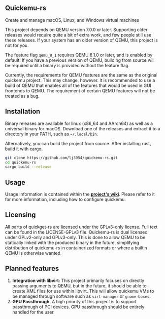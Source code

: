 ## Quickemu-rs

Create and manage macOS, Linux, and Windows virtual machines

This project depends on QEMU version 7.0.0 or later. Supporting older releases would require quite a bit of extra work,
and few people still use these releases. If your system has an older version of QEMU, this project is not for you. 

The feature flag `qemu_8_1` requires QEMU 8.1.0 or later, and is enabled by default. If you have a previous version of QEMU,
building from source will be required until a binary is provided without the feature flag.

Currently, the requirements for QEMU features are the same as the original quickemu project. This may change, however.
It is recommended to use a build of QEMU that enables all of the features that would be used in GUI frontends to QEMU.
The requirement of certain QEMU features will not be treated as a bug.

## Installation

Binary releases are available for linux (x86_64 and AArch64) as well as a universal binary for macOS. Download one of the releases and extract it to a directory in your PATH, such as `~/.local/bin`. 

Alternatively, you can build the project from source. After installing rust, build it with cargo.


```bash
git clone https://github.com/lj3954/quickemu-rs.git
cd quickemu-rs
cargo build --release
```

## Usage

Usage information is contained within the [**project's wiki**](https://github.com/lj3954/quickemu-rs/wiki). Please refer to it for more information, including how to configure quickemu.

## Licensing

All parts of quickget-rs are licensed under the GPLv3-only license. Full text can be found in the LICENSE-GPLv3 file.
Quickemu-rs is dual licensed under GPLv2-only and GPLv3-only. This is done to allow QEMU to be statically linked with the produced binary in the future, simplifying distribution of quickemu-rs in containerized formats or where a builtin QEMU is otherwise wanted.

## Planned features

1. **Integration with libvirt**: This project primarily focuses on directly passing arguments to QEMU, but in the future,
it should be able to create XML files for use within libvirt. This will allow quickemu VMs to be managed through software
such as `virt-manager` or `gnome-boxes`. 
2. **GPU Passthrough**: A high priority of this project is to support passthrough of PCI devices. GPU passthrough
should be entirely handled for the user. 
